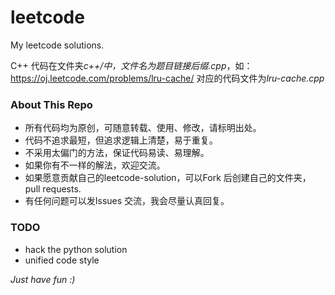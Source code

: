 leetcode
========

My leetcode solutions.

C++ 代码在文件夹*c++/*中，文件名为题目链接*后缀.cpp*，如：https://oj.leetcode.com/problems/lru-cache/ 对应的代码文件为*lru-cache.cpp*

### About This Repo

* 所有代码均为原创，可随意转载、使用、修改，请标明出处。
* 代码不追求最短，但追求逻辑上清楚，易于重复。
* 不采用太偏门的方法，保证代码易读、易理解。
* 如果你有不一样的解法，欢迎交流。
* 如果愿意贡献自己的leetcode-solution，可以Fork 后创建自己的文件夹，pull requests.
* 有任何问题可以发Issues 交流，我会尽量认真回复。


### TODO
* hack the python solution
* unified code style

*Just have fun :)*
